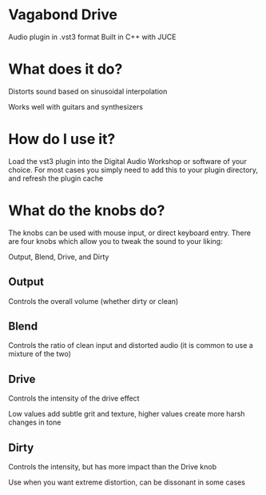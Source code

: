 # Vagabond Drive
Audio plugin in .vst3 format
Built in C++ with JUCE

# What does it do?
Distorts sound based on sinusoidal interpolation

Works well with guitars and synthesizers

# How do I use it?
Load the vst3 plugin into the Digital Audio Workshop or software of your choice. For most cases you simply need to add this to your plugin directory, and refresh the plugin cache

# What do the knobs do?
The knobs can be used with mouse input, or direct keyboard entry.
There are four knobs which allow you to tweak the sound to your liking: 

Output, Blend, Drive, and Dirty

## Output 
Controls the overall volume (whether dirty or clean)

## Blend 
Controls the ratio of clean input and distorted audio (it is common to use a mixture of the two)

## Drive 
Controls the intensity of the drive effect

Low values add subtle grit and texture, higher values create more harsh changes in tone

## Dirty 
Controls the intensity, but has more impact than the Drive knob

Use when you want extreme distortion, can be dissonant in some cases
